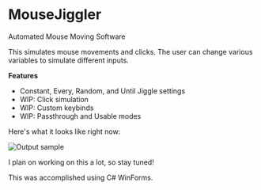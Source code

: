 # MouseJiggler
Automated Mouse Moving Software

This simulates mouse movements and clicks. The user can change various variables to simulate different inputs. 

<b>Features</b>
<ul>
  <li> Constant, Every, Random, and Until Jiggle settings </li>
  <li>  WIP: Click simulation</li>
  <li>  WIP: Custom keybinds</li>
  <li>  WIP: Passthrough and Usable modes</li>
</ul>

Here's what it looks like right now:

![Output sample](https://i.imgur.com/trHTFWb.gif)

I plan on working on this a lot, so stay tuned!

This was accomplished using C# WinForms.
